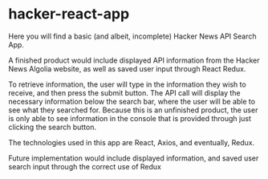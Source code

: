 # hacker-react-app
Here you will find a basic (and albeit, incomplete) Hacker News API Search App.

A finished product would include displayed API information from the Hacker News Algolia website, as well as saved user input through React Redux.

To retrieve information, the user will type in the information they wish to receive, and then press the submit button. The API call will display the necessary information below the search bar, where the user will be able to see what they searched for. Because this is an unfinished product, the user is only able to see information in the console that is provided through just clicking the search button.

The technologies used in this app are React, Axios, and eventually, Redux.

Future implementation would include displayed information, and saved user search input through the correct use of Redux